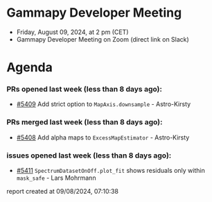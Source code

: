 # Gammapy Developer Meeting 
 * Friday, August 09, 2024, at 2 pm (CET) 
 * Gammapy Developer Meeting on Zoom (direct link on Slack) 
# Agenda

### PRs opened last week (less than 8 days ago): 
* [#5409](https://github.com/gammapy/gammapy/pull/5409) Add strict option to `MapAxis.downsample` - Astro-Kirsty

### PRs merged last week (less than 8 days ago): 
* [#5408](https://github.com/gammapy/gammapy/pull/5408) Add alpha maps to `ExcessMapEstimator` - Astro-Kirsty

### issues opened last week (less than 8 days ago): 
* [#5411](https://github.com/gammapy/gammapy/issues/5411) `SpectrumDatasetOnOff.plot_fit` shows residuals only within `mask_safe` - Lars Mohrmann

 report created at 09/08/2024, 07:10:38